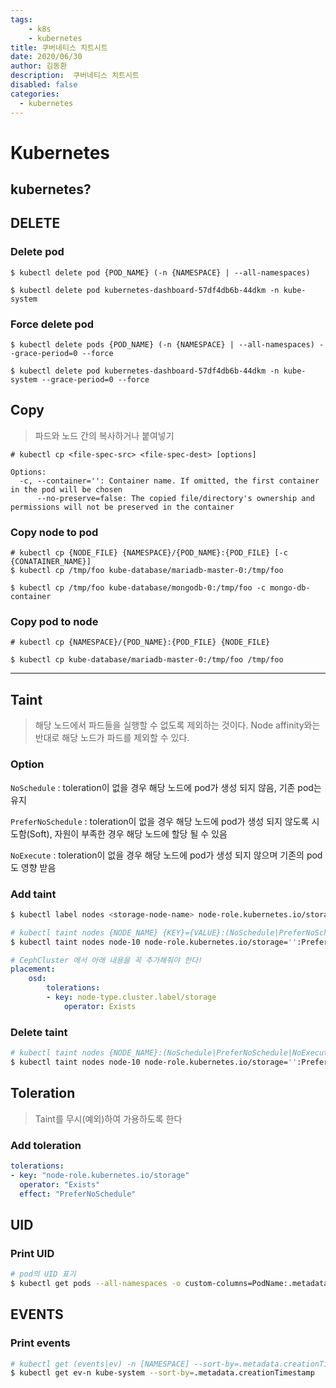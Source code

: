 ```yaml
---
tags: 
    - k8s
    - kubernetes
title: 쿠버네티스 치트시트
date: 2020/06/30
author: 김동환
description:  쿠버네티스 치트시트
disabled: false
categories:
  - kubernetes
---
```

# Kubernetes

## kubernetes?

## DELETE

### Delete pod

```
$ kubectl delete pod {POD_NAME} (-n {NAMESPACE} | --all-namespaces)

$ kubectl delete pod kubernetes-dashboard-57df4db6b-44dkm -n kube-system
```

### Force delete pod

```
$ kubectl delete pods {POD_NAME} (-n {NAMESPACE} | --all-namespaces) --grace-period=0 --force

$ kubectl delete pod kubernetes-dashboard-57df4db6b-44dkm -n kube-system --grace-period=0 --force
```

## Copy

> 파드와 노드 간의 복사하거나 붙여넣기

```
# kubectl cp <file-spec-src> <file-spec-dest> [options]

Options:
  -c, --container='': Container name. If omitted, the first container in the pod will be chosen
      --no-preserve=false: The copied file/directory's ownership and permissions will not be preserved in the container
```

### Copy node to pod

```
# kubectl cp {NODE_FILE} {NAMESPACE}/{POD_NAME}:{POD_FILE} [-c {CONATAINER_NAME}]
$ kubectl cp /tmp/foo kube-database/mariadb-master-0:/tmp/foo

$ kubectl cp /tmp/foo kube-database/mongodb-0:/tmp/foo -c mongo-db-container
```

### Copy pod to node

```
# kubectl cp {NAMESPACE}/{POD_NAME}:{POD_FILE} {NODE_FILE}

$ kubectl cp kube-database/mariadb-master-0:/tmp/foo /tmp/foo
```

---

## Taint

> 해당 노드에서 파드들을 실행할 수 없도록 제외하는 것이다.
Node affinity와는 반대로 해당 노드가 파드를 제외할 수 있다.

### Option

`NoSchedule` : toleration이 없을 경우 해당 노드에 pod가 생성 되지 않음, 기존 pod는 유지

`PreferNoSchedule` : toleration이 없을 경우 해당 노드에 pod가 생성 되지 않도록 시도함(Soft), 자원이 부족한 경우 해당 노드에 할당 될 수 있음

`NoExecute` :  toleration이 없을 경우 해당 노드에 pod가 생성 되지 않으며 기존의 pod도 영향 받음

### Add taint

```bash
$ kubectl label nodes <storage-node-name> node-role.kubernetes.io/storage=''

# kubectl taint nodes {NODE_NAME} {KEY}={VALUE}:(NoSchedule|PreferNoSchedule|NoExecute)
$ kubectl taint nodes node-10 node-role.kubernetes.io/storage='':PreferNoSchedule
```

```yaml
# CephCluster 에서 아래 내용을 꼭 추가해줘야 한다!
placement:
	osd:
		tolerations:
		- key: node-type.cluster.label/storage
			operator: Exists
```

### Delete taint

```bash
# kubectl taint nodes {NODE_NAME}:(NoSchedule|PreferNoSchedule|NoExecute)-
$ kubectl taint nodes node-10 node-role.kubernetes.io/storage='':PreferNoSchedule-
```

## Toleration

> Taint를 무시(예외)하여 가용하도록 한다

### Add toleration

```yaml
tolerations:
- key: "node-role.kubernetes.io/storage"
  operator: "Exists"
  effect: "PreferNoSchedule"
```

## UID

### Print UID

```bash
# pod의 UID 표기
$ kubectl get pods --all-namespaces -o custom-columns=PodName:.metadata.name,PodUID:.metadata.uid
```

## EVENTS

### Print events

```bash
# kubectl get (events|ev) -n [NAMESPACE] --sort-by=.metadata.creationTimestamp
$ kubectl get ev-n kube-system --sort-by=.metadata.creationTimestamp
```